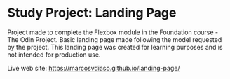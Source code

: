 # Study Project: Landing Page

Project made to complete the Flexbox module in the Foundation course - The Odin Project. Basic landing page made following the model requested by the project.
This landing page was created for learning purposes and is not intended for production use.

Live web site: https://marcosvdiaso.github.io/landing-page/
